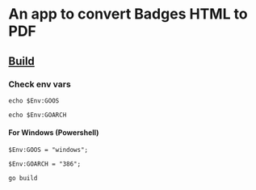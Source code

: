 
# An app to convert Badges HTML to PDF

## [Build](https://www.digitalocean.com/community/tutorials/how-to-build-go-executables-for-multiple-platforms-on-ubuntu-16-04)


### Check env vars

`echo $Env:GOOS`

`echo $Env:GOARCH`


#### For Windows (Powershell)

`$Env:GOOS = "windows";`

`$Env:GOARCH = "386";`

`go build`

